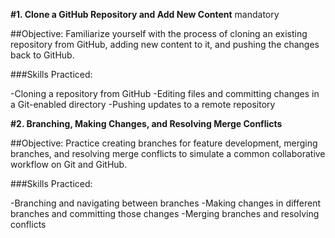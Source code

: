 **#1. Clone a GitHub Repository and Add New Content**
mandatory

##Objective: 
Familiarize yourself with the process of cloning an existing repository from GitHub, adding new content to it, and pushing the changes back to GitHub.

###Skills Practiced:

-Cloning a repository from GitHub
-Editing files and committing changes in a Git-enabled directory
-Pushing updates to a remote repository

**#2. Branching, Making Changes, and Resolving Merge Conflicts**

##Objective: 
Practice creating branches for feature development, merging branches, and resolving merge conflicts to simulate a common collaborative workflow on Git and GitHub.

###Skills Practiced:

-Branching and navigating between branches
-Making changes in different branches and committing those changes
-Merging branches and resolving conflicts
